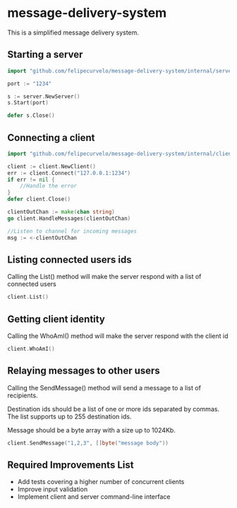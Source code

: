 # message-delivery-system

This is a simplified message delivery system.

## Starting a server

```go
import "github.com/felipecurvelo/message-delivery-system/internal/server"

port := "1234"

s := server.NewServer()
s.Start(port)

defer s.Close()
```

## Connecting a client

```go
import "github.com/felipecurvelo/message-delivery-system/internal/client"

client := client.NewClient()
err := client.Connect("127.0.0.1:1234")
if err != nil {
	//Handle the error
}
defer client.Close()

clientOutChan := make(chan string)
go client.HandleMessages(clientOutChan)

//Listen to channel for incoming messages
msg := <-clientOutChan
```

## Listing connected users ids
Calling the List() method will make the server respond with a list of connected users

```go
client.List()
```

## Getting client identity
Calling the WhoAmI() method will make the server respond with the client id

```go
client.WhoAmI()
```

## Relaying messages to other users
Calling the SendMessage() method will send a message to a list of recipients. 

Destination ids should be a list of one or more ids separated by commas. The list supports up to 255 destination ids.

Message should be a byte array with a size up to 1024Kb.

```go
client.SendMessage("1,2,3", []byte("message body"))
```

## Required Improvements List

* Add tests covering a higher number of concurrent clients
* Improve input validation
* Implement client and server command-line interface